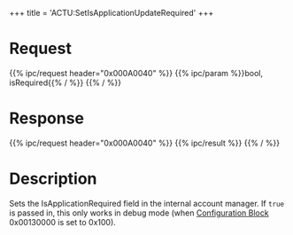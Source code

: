 +++
title = 'ACTU:SetIsApplicationUpdateRequired'
+++

# Request

{{% ipc/request header="0x000A0040" %}}
{{% ipc/param %}}bool, isRequired{{% / %}}
{{% / %}}

# Response

{{% ipc/request header="0x000A0040" %}}
{{% ipc/result %}}
{{% / %}}

# Description

Sets the IsApplicationRequired field in the internal account manager. If `true` is passed in, this only works in debug mode (when [Configuration Block](Config_Savegame#configuration_blocks "wikilink") 0x00130000 is set to 0x100).
